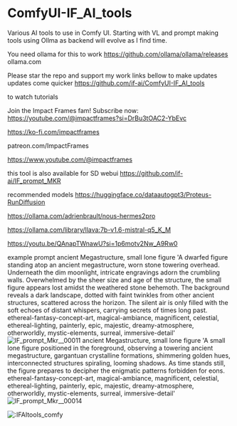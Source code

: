 # ComfyUI-IF_AI_tools
Various AI tools to use in Comfy UI. Starting with VL and prompt making tools using Ollma as backend will evolve as I find time. 
            

You need ollama for this to work
https://github.com/ollama/ollama/releases
ollama.com

Please star the repo and support my work links bellow to make updates updates come quicker 
https://github.com/if-ai/ComfyUI-IF_AI_tools

to watch tutorials

Join the Impact Frames fam!  Subscribe now: https://youtube.com/@impactframes?si=DrBu3tOAC2-YbEvc

https://ko-fi.com/impactframes

patreon.com/ImpactFrames 

https://www.youtube.com/@impactframes

this tool is also available for SD webui https://github.com/if-ai/IF_prompt_MKR

recommended models https://huggingface.co/dataautogpt3/Proteus-RunDiffusion

https://ollama.com/adrienbrault/nous-hermes2pro

https://ollama.com/library/llava:7b-v1.6-mistral-q5_K_M


https://youtu.be/QAnapTWnawU?si=1p6motv2Nw_A9Rw0

example prompt
ancient Megastructure, small lone figure 
'A dwarfed figure standing atop an ancient megastructure, worn stone towering overhead. Underneath the dim moonlight, intricate engravings adorn the crumbling walls. Overwhelmed by the sheer size and age of the structure, the small figure appears lost amidst the weathered stone behemoth. The background reveals a dark landscape, dotted with faint twinkles from other ancient structures, scattered across the horizon. The silent air is only filled with the soft echoes of distant whispers, carrying secrets of times long past. ethereal-fantasy-concept-art, magical-ambiance, magnificent, celestial, ethereal-lighting, painterly, epic, majestic, dreamy-atmosphere, otherworldly, mystic-elements, surreal, immersive-detail'
![_IF_prompt_Mkr__00011_](https://github.com/if-ai/ComfyUI-IF_AI_tools/assets/21185218/08dde522-f541-49f4-aa6b-e0653f13aa52)
ancient Megastructure, small lone figure 
'A small lone figure positioned in the foreground, observing a towering ancient megastructure, gargantuan crystalline formations, shimmering golden hues, interconnected structures spiraling, looming shadows. As time stands still, the figure prepares to decipher the enigmatic patterns forbidden for eons. ethereal-fantasy-concept-art, magical-ambiance, magnificent, celestial, ethereal-lighting, painterly, epic, majestic, dreamy-atmosphere, otherworldly, mystic-elements, surreal, immersive-detail'
![_IF_prompt_Mkr__00014_](https://github.com/if-ai/ComfyUI-IF_AI_tools/assets/21185218/1252af4d-8ac9-45e4-ae27-7d076b56090e)

<img src="https://count.getloli.com/get/@IFAItools_comfy?theme=rule34" alt=":IFAItools_comfy" />




